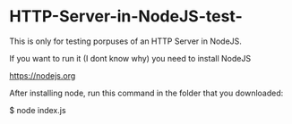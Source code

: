 # HTTP-Server-in-NodeJS-test-

This is only for testing porpuses of an HTTP Server in NodeJS.

If you want to run it (I dont know why) you need to install NodeJS

https://nodejs.org

After installing node, run this command in the folder that you downloaded:

$ node index.js
